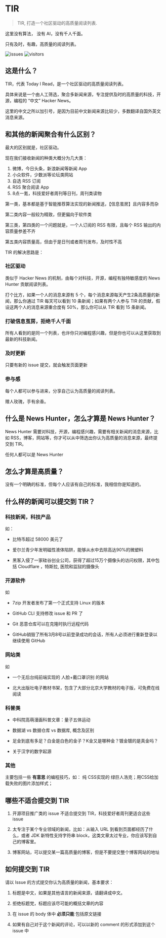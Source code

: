 # TIR

> TIR, 打造一个社区驱动的高质量阅读列表.

这里没有算法， 没有 AI，没有千人千面。

只有及时，有趣，高质量的阅读列表。

![issues](https://badgen.net/github/issues/jwenjian/reading-list) ![visitors](https://visitor-badge.glitch.me/badge?page_id=jwenjian.readling-list)

## 这是什么？

TIR，代表 Today I Read，是一个社区驱动的高质量阅读列表。

具体来说是一个由人工筛选，聚合多新闻来源，专注提供及时的高质量的科技，开源，编程的 “中文” Hacker News。

这里的中文之所以加引号，是因为目前中文新闻来源比较少，多数翻译自国外英文消息来源。

## 和其他的新闻聚合有什么区别？

最大的区别就是，社区驱动。

现在我们接收新闻的种类大概分为几大类：

1. 微博，今日头条，新浪新闻等新闻 App
2. 小众软件，少数派等论坛类网站
3. 自选 RSS 订阅
4. RSS 聚合阅读 App
5. 8点一氪，科技爱好者周刊等日刊，周刊类读物

第一类，基本都是基于智能推荐算法实现的新闻推送，【信息茧房】且内容多而杂

第二类内容一般较为精致，但更偏向于软件类

第三类，第四类的一个问题就是，一个人订阅的 RSS 有限，且每个 RSS 输出的内容质量参差不齐

第五类内容质量高，但由于是日刊或者周刊发布，及时性不高

TIR 的解决思路是：

### 社区驱动

类似于 Hacker News 的机制，由每个对科技，开源，编程有独特敏感度的 News Hunter 贡献阅读列表。

打个比方，如果一个人的消息来源有 5 个，每个消息来源每天产生2条高质量的新闻，那么你通过 TIR 每天可以看到 10 条新闻；如果有两个人参与 TIR 的贡献，假设这两个人的消息来源重合度有 50%，那么你可以从 TIR 看到 15 条新闻。

### 打破信息茧房，拒绝千人千面

所有人看到的是同一个列表，也许你只对编程感兴趣，但是你也可以从这里获取到最新的科技新闻。

### 及时更新

只要有新的 issue 提交，就会触发页面更新

### 参与感

每个人都可以参与进来，分享自己认为高质量的阅读列表。

赠人玫瑰，手有余香。

## 什么是 News Hunter，怎么才算是 News Hunter？

News Hunter 需要对科技，开源，编程感兴趣，需要有相关新闻的消息来源，比如 RSS，博客，网站等，你才可以从中筛选出你认为高质量的消息来源，最终提交到 TIR。

任何人都可以是 News Hunter

## 怎么才算是高质量？

没有一个明确的标准，但每个人应该有自己的标准，我相信你是知道的。

## 什么样的新闻可以提交到 TIR？

### 科技新闻，科技产品

如：

- 比特币超过 58000 美元了

- 爱尔兰青少年发明磁性液体陷阱，能够从水中去除高达90%的微塑料

- 黑客入侵了一家硅谷创业公司，获得了超过15万个摄像头的访问权限，其中包括 Cloudflare ，特斯拉, 医院和监狱的摄像头

### 开源软件

如

- 7zip 开发者发布了第一个正式支持 Linux 的版本

- GitHub CLI 支持修改 issue 和 PR 了

- Git 恶意仓库可以在克隆时执行远程代码

- GitHub销毁了所有3月8号以前登录成功的会话，所有人必须进行重新登录以继续使用 GitHub

### 网站类

如

- 一个无后台纯前端实现的 人脸+戴口罩识别 的网站

- 北大出版社电子教材书架，包含了大部分北京大学教材的电子版，可免费在线阅读

### 科普类

- 中科院高萌漫画科普文章：量子五体运动

- 数据湖 vs 数据仓库 vs 数据库, 概念及区别

- 足金到底有多足？白金是白色的金子？K金又是哪种金？镀金镀的是真金吗？

- 关于汉字的数字起源

### 其他

主要包括一些 **有意思** 的编程技巧，如： 纯 CSS实现的 绿巨人浩克；用CSS给加载失败的图片添加样式；

## 哪些不适合提交到 TIR

1. 开源项目推广类的 issue 不适合提交到 TIR，科技爱好者周刊更适合这些 issue

2. 太专注于某个专业领域的新闻，比如：从输入 URL 到看到页面都经历了什么，或者 JDK 新特性支持字符串 block，这类文章太过专业，你应该写到自己的博客里。

3. 博客网站，可以提交某一篇高质量的博客，但是不要提交整个博客网站的地址

## 如何提交到 TIR

请以 Issue 的方式提交你认为高质量的新闻，基本要求：

1. 标题是中文，如果是其他语言的新闻来源，请翻译成中文。

2. 拒绝标题党，标题应该尽可能的概括文章的内容

3. 在 issue 的 body 体中 **必须只能** 包括原文链接

4. 如果有自己对于这个新闻的评论，可以以新的 comment 的形式添加到这个 issue 中

